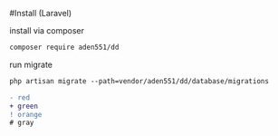 #Install (Laravel)

install via composer
```diff
composer require aden551/dd
```
run migrate
```diff
php artisan migrate --path=vendor/aden551/dd/database/migrations
```
```diff
- red
+ green
! orange
# gray
```
